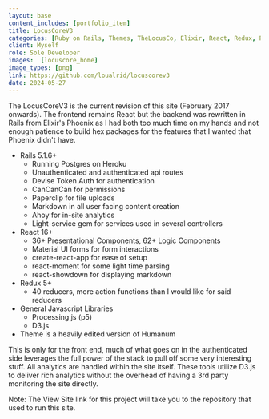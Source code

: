 ```yaml
---
layout: base
content_includes: [portfolio_item]
title: LocusCoreV3
categories: [Ruby on Rails, Themes, TheLocusCo, Elixir, React, Redux, Phoenix]
client: Myself
role: Sole Developer
images:  [locuscore_home]
image_types: [png]
link: https://github.com/loualrid/locuscorev3
date: 2024-05-27
---
```


The LocusCoreV3 is the current revision of this site (February 2017 onwards). The frontend remains React but the backend was rewritten in Rails from Elixir's Phoenix as I had both too much time on my hands and not enough patience to build hex packages for the features that I wanted that Phoenix didn't have.

- Rails 5.1.6+
    - Running Postgres on Heroku
    - Unauthenticated and authenticated api routes
    - Devise Token Auth for authentication
    - CanCanCan for permissions
    - Paperclip for file uploads
    - Markdown in all user facing content creation
    - Ahoy for in-site analytics
    - Light-service gem for services used in several controllers
- React 16+
    - 36+ Presentational Components, 62+ Logic Components
    - Material UI forms for form interactions
    - create-react-app for ease of setup
    - react-moment for some light time parsing
    - react-showdown for displaying markdown
- Redux 5+
    - 40 reducers, more action functions than I would like for said reducers
- General Javascript Libraries
    - Processing.js (p5)
    - D3.js
- Theme is a heavily edited version of Humanum

This is only for the front end, much of what goes on in the authenticated side leverages the full power of the stack to pull off some very interesting stuff. All analytics are handled within the site itself. These tools utilize D3.js to deliver rich analytics without the overhead of having a 3rd party monitoring the site directly.

Note: The View Site link for this project will take you to the repository that used to run this site.
